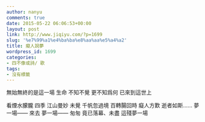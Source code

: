 ```yaml
---
author: nanyu
comments: true
date: 2015-05-22 06:06:53+00:00
layout: post
link: http://www.jiqiyu.com/?p=1699
slug: '%e7%99%a1%e4%ba%ba%e8%aa%aa%e5%a4%a2'
title: 癡人說夢
wordpress_id: 1699
categories:
- 四不像或詩/ 歌
tags:
- 沒有標籤
---
```


無始無終的是這一場
生命
不知不覺
更不知爲何
已來到這世上

看煙水朦朧 四季
江山曼妙
未覺
千帆忽過境
百轉腸回時
癡人方歎
逝者如斯……
夢一場——
來去
夢一場——
匆匆
竟已落幕、未盡
這殘夢一場

